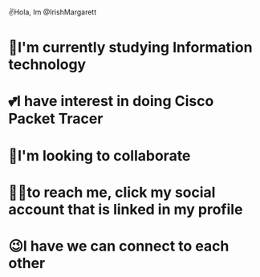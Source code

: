✌Hola, Im @IrishMargarett

# 👸I'm currently studying Information technology
# 💕I have interest in doing Cisco Packet Tracer
# 🌹I'm looking to collaborate
# 🤷‍♂️to reach me, click my social account that is linked in my profile
# 😉I have we can connect to each other
